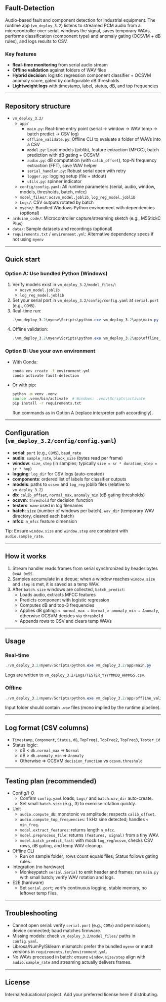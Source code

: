## Fault-Detection

Audio-based fault and component detection for industrial equipment. The runtime app (`vm_deploy_3.2`) listens to streamed PCM audio from a microcontroller over serial, windows the signal, saves temporary WAVs, performs classification (component type) and anomaly gating (OCSVM + dB rules), and logs results to CSV.

### Key features

- **Real-time monitoring** from serial audio stream
- **Offline validation** against folders of WAV files
- **Hybrid decision**: logistic regression component classifier + OCSVM anomaly score, gated by configurable dB thresholds
- **Lightweight logs** with timestamp, label, status, dB, and top frequencies

---

## Repository structure

- `vm_deploy_3.2/`
  - `app/`
    - `main.py`: Real-time entry point (serial → window → WAV temp → batch predict → CSV log)
    - `offline_validate.py`: Offline CLI to evaluate a folder of WAVs into a CSV
    - `model.py`: Load models (joblib), feature extraction (MFCC), batch prediction with dB gating + OCSVM
    - `audio.py`: dB computation (with `calib_offset`), top-N frequency extraction (FFT), save WAV helper
    - `serial_handler.py`: Robust serial open with retry
    - `logger.py`: logging setup (file + stdout)
    - `utils.py`: spinner indicator
  - `config/config.yaml`: All runtime parameters (serial, audio, window, models, thresholds, batch, mfcc)
  - `model_files/`: `ocsvm_model.joblib`, `log_reg_model.joblib`
  - `Logs/`: CSV outputs rotated by batch
  - `myenv/`: Bundled Windows Python environment with dependencies (optional)
- `arduino_code/`: Microcontroller capture/streaming sketch (e.g., M5StickC Plus)
- `data/`: Sample datasets and recordings (optional)
- `requirements.txt` / `environment.yml`: Alternative dependency specs if not using `myenv`

---

## Quick start

### Option A: Use bundled Python (Windows)

1. Verify models exist in `vm_deploy_3.2/model_files/`:
   - `ocsvm_model.joblib`
   - `log_reg_model.joblib`
2. Set your serial port in `vm_deploy_3.2/config/config.yaml` at `serial.port` (e.g., `COM5`).
3. Real-time run:
   ```powershell
   .\vm_deploy_3.2\myenv\Scripts\python.exe vm_deploy_3.2\app\main.py
   ```
4. Offline validation:
   ```powershell
   .\vm_deploy_3.2\myenv\Scripts\python.exe vm_deploy_3.2\app\offline_validate.py data\component_data_train_test\test --out offline_results.csv
   ```

### Option B: Use your own environment

- With Conda:
  ```bash
  conda env create -f environment.yml
  conda activate fault-detection
  ```
- Or with pip:
  ```bash
  python -m venv .venv
  source .venv/bin/activate  # Windows: .venv\Scripts\activate
  pip install -r requirements.txt
  ```
  Run commands as in Option A (replace interpreter path accordingly).

---

## Configuration (`vm_deploy_3.2/config/config.yaml`)

- **serial**: `port` (e.g., `COM5`), `baud_rate`
- **audio**: `sample_rate`, `block_size` (bytes read per frame)
- **window**: `size`, `step` (in samples; typically `size = sr * duration`, `step = sr * hop`)
- **logging**: `log_dir` for CSV logs (auto-created)
- **components**: ordered list of labels for classifier outputs
- **models**: paths to `ocsvm` and `log_reg` joblib files (relative to `vm_deploy_3.2`)
- **db**: `calib_offset`, `normal_max`, `anomaly_min` (dB gating thresholds)
- **ocsvm**: `threshold` for decision_function
- **testers**: `name` used in log filenames
- **batch**: `size` (number of windows per batch), `wav_dir` (temporary WAV directory, cleared each batch)
- **mfcc**: `n_mfcc` feature dimension

Tip: Ensure `window.size` and `window.step` are consistent with `audio.sample_rate`.

---

## How it works

1. Stream handler reads frames from serial synchronized by header bytes `0xAA 0x55`.
2. Samples accumulate in a deque; when a window reaches `window.size` and `step` is met, it is saved as a temp WAV.
3. After `batch.size` windows are collected, `batch_predict`:
   - Loads audio, extracts MFCC features
   - Predicts component with logistic regression
   - Computes dB and top-3 frequencies
   - Applies dB gating: `< normal_max ⇒ Normal`, `> anomaly_min ⇒ Anomaly`, otherwise OCSVM decides via `threshold`
   - Appends rows to CSV and clears temp WAVs

---

## Usage

### Real-time

```powershell
./vm_deploy_3.2/myenv/Scripts/python.exe vm_deploy_3.2/app/main.py
```

Logs are written to `vm_deploy_3.2/Logs/TESTER_YYYYMMDD_HHMMSS.csv`.

### Offline

```powershell
./vm_deploy_3.2/myenv/Scripts/python.exe vm_deploy_3.2/app/offline_validate.py <wav_folder> --out offline_results.csv
```

Input folder should contain `.wav` files (mono implied by the runtime pipeline).

---

## Log format (CSV columns)

- `Timestamp`, `Component`, `Status`, `dB`, `TopFreq1`, `TopFreq2`, `TopFreq3`, `Tester_id`
- Status logic:
  - dB < `db.normal_max` ⇒ `Normal`
  - dB > `db.anomaly_min` ⇒ `Anomaly`
  - Otherwise ⇒ OCSVM `decision_function` vs `ocsvm.threshold`

---

## Testing plan (recommended)

- Config/I-O
  - Confirm `config.yaml` loads; `Logs/` and `batch.wav_dir` auto-create.
  - Set small `batch.size` (e.g., 3) to exercise rotation quickly.
- Unit
  - `audio.compute_db`: monotonic vs amplitude; respects `calib_offset`.
  - `audio.compute_top_frequencies`: 1 kHz sine detected; handles `< min_freq`.
  - `model.extract_features`: returns length `n_mfcc`.
  - `model.preprocess_file`: returns `(features, signal)` from a tiny WAV.
  - `model.batch_predict_fast`: with mock `log_reg`/`ocsvm`, checks CSV rows, dB gating, and temp WAV cleanup.
- Offline CLI
  - Run on sample folder; rows count equals files; Status follows gating rules.
- Integration (no hardware)
  - Monkeypatch `serial.Serial` to emit header and frames; run `main.py` with small batch; verify WAV rotation and logs.
- E2E (hardware)
  - Set `serial.port`; verify continuous logging, stable memory, no leftover temp files.

---

## Troubleshooting

- Cannot open serial: verify `serial.port` (e.g., `COMx`) and permissions; device connected; baud matches firmware.
- Missing models: check `vm_deploy_3.2/model_files/` paths in `config.yaml`.
- Librosa/NumPy/Sklearn mismatch: prefer the bundled `myenv` or match versions in `requirements.txt`/`environment.yml`.
- No WAVs processed in batch: ensure `window.size/step` align with `audio.sample_rate` and streaming actually delivers frames.

---

## License

Internal/educational project. Add your preferred license here if distributing.
